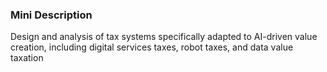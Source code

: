 ### Mini Description

Design and analysis of tax systems specifically adapted to AI-driven value creation, including digital services taxes, robot taxes, and data value taxation
